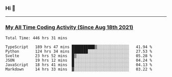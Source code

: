 ### Hi 🙂

---

### <a href="https://wakatime.com/@Eroxl">My All Time Coding Activity (Since Aug 18th 2021)</a>
<!--START_SECTION:waka-->

```text
Total Time: 446 hrs 31 mins

TypeScript   189 hrs 47 mins ██████████▒░░░░░░░░░░░░░░   41.94 %
Python       124 hrs 34 mins ███████░░░░░░░░░░░░░░░░░░   27.53 %
Svelte       23 hrs 52 mins  █▒░░░░░░░░░░░░░░░░░░░░░░░   05.28 %
JSON         19 hrs 12 mins  █░░░░░░░░░░░░░░░░░░░░░░░░   04.24 %
JavaScript   18 hrs 41 mins  █░░░░░░░░░░░░░░░░░░░░░░░░   04.13 %
Markdown     14 hrs 33 mins  ▓░░░░░░░░░░░░░░░░░░░░░░░░   03.22 %
```

<!--END_SECTION:waka-->
